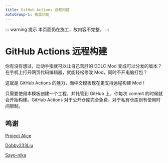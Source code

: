 ```yaml
---
title: GitHub Actions 远程构建
autoGroup-1: 拓展功能
---
```


::: warning 提示
本页面仍在施工，故内容不完整。
:::

# GitHub Actions 远程构建

你有没有想过，动动手指就可以让自己苦肝的 DDLC Mod 变成可以分发的版本？在手机上打开网页代码编辑器，就能轻松修改 Mod，同时不开电脑打包？

这就是 GitHub Actions 的魅力，而中文模板现在更支持远程构建 Mod！

只需要使用本模板创建一个工程，并托管到 GitHub 上，你每次 commit 的时候就会开始构建。GitHub Actions 对于公开仓库完全免费，对于私有仓库则有使用时间限制。

## 鸣谢

[Project Alice](https://github.com/ProjectAliceDev)

[Dobby233Liu](https://github.com/Dobby233Liu)

[Sayo-nika](https://github.com/Sayo-nika)
